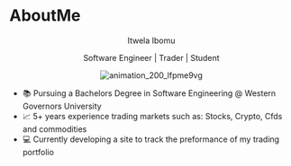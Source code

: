 # AboutMe
<p align="center">
  Itwela Ibomu
</p>
<p align="center">
Software Engineer | Trader | Student
</p>
<p align="center">
  <img src="https://user-images.githubusercontent.com/36617380/227792198-e7a26075-03b7-4a8c-8ec6-f82938d72f73.gif" alt="animation_200_lfpme9vg" />
</p>


* 📚 Pursuing a Bachelors Degree in Software Engineering @ Western Governors University
* 📈 5+ years experience trading markets such as: Stocks, Crypto, Cfds and commodities
* 💻 Currently developing a site to track the preformance of my trading portfolio
